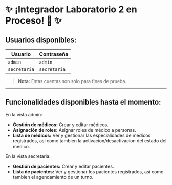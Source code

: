 # ✨ ¡Integrador Laboratorio 2 en Proceso! 🚧 ✨

## Usuarios disponibles:

| Usuario | Contraseña |
|---|---|
| `admin` | `admin` |
| `secretaria` | `secretaria` |

> **Nota:** Estas cuentas son solo para fines de prueba.

---
## Funcionalidades disponibles hasta el momento:
En la vista admin:
  * **Gestión de médicos:**  Crear y editar médicos.
  * **Asignación de roles:** Asignar roles de médico a personas.
  * **Lista de médicos:**  Ver y gestionar las especialidades de médicos registrados, asi como tambien la activacion/desactivacion del estado del medico.

En la vista secretaria:
  * **Gestión de pacientes:**  Crear y editar pacientes.
  * **Lista de pacientes:**  Ver y gestionar los pacientes registrados, asi como tambien el agendamiento de un turno.
